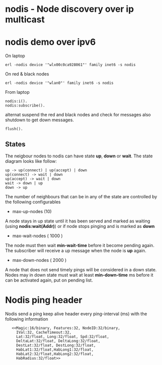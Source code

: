 # nodis - Node discovery over ip multicast


# nodis demo over ipv6

On laptop

    erl -nodis device '"wlx00c0ca928061"' family inet6 -s nodis
	
On red & black nodes

	erl -nodis device '"wlan0"' family inet6 -s nodis


From laptop 

	nodis:i().
	nodis:subscribe().
	
alternat suspend the red and black nodes and check for messages
also shutdown to get down messages.

	flush().

## States

The neigbour nodes to nodis can have state **up**, **down** or **wait**.
The state diagram looks like follow:

	up -> up(connect) | up(accept) | down
    up(connect) -> wait | down
    up(accept) -> wait | down
    wait -> down | up
    down -> up

The number of neighbours that can be in any of the state are controlled
by the following configurables

* max-up-nodes  (10)

 A node stays in up state until it has been served
 and marked as waiting (using **nodis:wait(Addr)**) or if node stops 
 pinging and is  marked as **down**

* max-wait-nodes ( 1000 )

 The node must then wait **min-wait-time** before it become
 pending again. The subscriber will receive a up message
 when the node is **up** again.

* max-down-nodes ( 2000 )

 A node that does not send timely pings will be considered
 in a down state. Nodes may in down state must wait at least **min-down-time** 
 ms before it can be activated again, put on pending list.


# Nodis ping header

Nodis send a ping keep alive header every ping-interval (ms) with 
the following information

	   <<Magic:16/binary, Features:32, NodeID:32/binary,
	     IVal:32, CacheTimeout:32,
	     Lat:32/float, Long:32/float, Spd:32/float,
	     DeltaLat:32/float, DeltaLong:32/float,
	     DestLat:32/float, DestLong:32/float,
	     HabLat1:32/float,HabLong1:32/float,
	     HabLat2:32/float,HabLong2:32/float,
	     HabRadius:32/float>>
